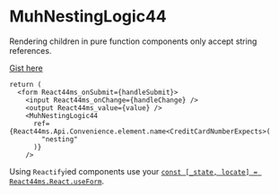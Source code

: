 # MuhNestingLogic44

Rendering children in pure function components only accept string references.

[Gist here](React44ms.Api.FunctionComponent.gist.tsx)

```
return (
  <form React44ms_onSubmit={handleSubmit}>
    <input React44ms_onChange={handleChange} />
    <output React44ms_value={value} />
    <MuhNestingLogic44
      ref={React44ms.Api.Convenience.element.name<CreditCardNumberExpects>(
        "nesting"
      )}
    />
```

Using `Reactify`ied components use your [`const [_state, locate] = React44ms.React.useForm`](React44ms.React.useForm.md).